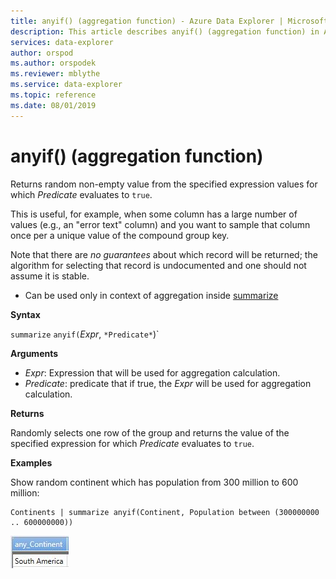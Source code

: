 ```yaml
---
title: anyif() (aggregation function) - Azure Data Explorer | Microsoft Docs
description: This article describes anyif() (aggregation function) in Azure Data Explorer.
services: data-explorer
author: orspod
ms.author: orspodek
ms.reviewer: mblythe
ms.service: data-explorer
ms.topic: reference
ms.date: 08/01/2019
---
```

# anyif() (aggregation function)

Returns random non-empty value from the specified expression values for which *Predicate* evaluates to `true`.

This is useful, for example, when some column has a large number of values
(e.g., an "error text" column) and you want to sample that column once per a unique value of the compound group key.

Note that there are *no guarantees* about which record will be returned; the algorithm for selecting
that record is undocumented and one should not assume it is stable.

* Can be used only in context of aggregation inside [summarize](summarizeoperator.md)

**Syntax**

`summarize` `anyif(`*Expr*, `*Predicate*`)`

**Arguments**

* *Expr*: Expression that will be used for aggregation calculation.
* *Predicate*: predicate that if true, the *Expr* will be used for aggregation calculation.

**Returns**

Randomly selects one row of the group and returns the value of the specified expression for which *Predicate* evaluates to `true`.


**Examples**

Show random continent which has population from 300 million to 600 million:

```kusto
Continents | summarize anyif(Continent, Population between (300000000 .. 600000000))
```

![alt text](./images/aggregations/any1.png "any1")